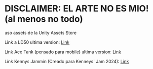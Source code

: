 # DISCLAIMER: EL ARTE NO ES MIO! (al menos no todo)

uso assets de la Unity Assets Store

Link a LD50 ultima version: [Link](https://nicoreale.github.io/Builds/LD50/Alpha%20v3/)

Link Ace Tank (pensado para mobile) ultima version: [Link](https://nicoreale.github.io/Builds/Unity/Ace%20Tank/) 

Link Kennys Jammin (Creado para Kenneys' Jam 2024): [Link](https://nicoreale.github.io/Builds/Jams/Kennys%20Jammin/)
